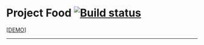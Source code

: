 # Project Food  [![Build status](https://ci.appveyor.com/api/projects/status/j42vvg2j0n46ac14?svg=true)](https://ci.appveyor.com/project/DenViRus/projectfood)

[[DEMO]()]

---
